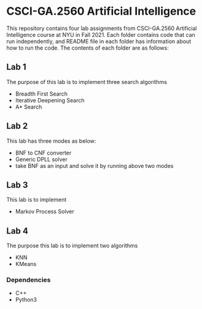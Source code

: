 # CSCI-GA.2560 Artificial Intelligence
This repository contains four lab assignments from CSCI-GA.2560 Artificial Intelligence course at NYU in Fall 2021. Each folder contains code that can run independently, and README file in each folder has information about how to run the code. The contents of each folder are as follows:

## Lab 1
The purpose of this lab is to implement three search algorithms
* Breadth First Search 
* Iterative Deepening Search
* A* Search

## Lab 2
This lab has three modes as below:
* BNF to CNF converter
* Generic DPLL solver
* take BNF as an input and solve it by running above two modes

## Lab 3
This lab is to implement
* Markov Process Solver

## Lab 4
The purpose this lab is to implement two algorithms
* KNN
* KMeans

### Dependencies
* C++
* Python3